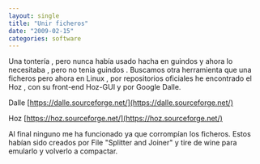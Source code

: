```yaml
---
layout: single
title: "Unir ficheros"
date: "2009-02-15"
categories: software
---
```


Una tontería , pero nunca había usado hacha en guindos y ahora lo necesitaba , pero no tenia guindos . Buscamos otra herramienta que una ficheros pero ahora en Linux , por repositorios oficiales he encontrado el Hoz , con su front-end Hoz-GUI y por Google Dalle.

Dalle [https://dalle.sourceforge.net/](https://dalle.sourceforge.net/)

Hoz [https://hoz.sourceforge.net/](https://hoz.sourceforge.net/)

Al final ninguno me ha funcionado ya que corrompían los ficheros. Estos habían sido creados por File "Splitter and Joiner" y tire de wine para emularlo y volverlo a compactar.
